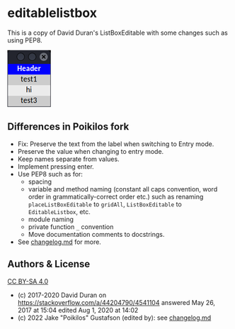# editablelistbox
This is a copy of David Duran's ListBoxEditable with some changes such as using PEP8.

![screenshot](screenshot.png)


## Differences in Poikilos fork
- Fix: Preserve the text from the label when switching to Entry mode.
- Preserve the value when changing to entry mode.
- Keep names separate from values.
- Implement pressing enter.
- Use PEP8 such as for:
  - spacing
  - variable and method naming (constant all caps convention, word order
    in grammatically-correct order etc.) such as renaming
    `placeListBoxEditable` to `gridAll`, `ListBoxEditable` to
    `EditableListbox`, etc.
  - module naming
  - private function `_` convention
  - Move documentation comments to docstrings.
- See [changelog.md](changelog.md) for more.


## Authors & License
[CC BY-SA 4.0](https://creativecommons.org/licenses/by-sa/4.0/)
- (c) 2017-2020 David Duran on <https://stackoverflow.com/a/44204790/4541104>
  answered May 26, 2017 at 15:04
  edited Aug 1, 2020 at 14:02
- (c) 2022 Jake "Poikilos" Gustafson (edited by): see [changelog.md](changelog.md)
